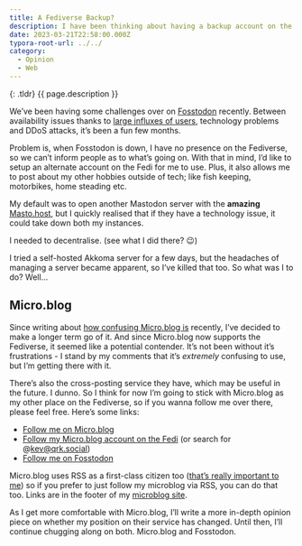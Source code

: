 ```yaml
---
title: A Fediverse Backup?
description: I have been thinking about having a backup account on the Fediverse, but I’m struggling with which service to use.
date: 2023-03-21T22:58:00.000Z
typora-root-url: ../../
category:
  - Opinion
  - Web
---
```


{: .tldr}
{{ page.description }}

We’ve been having some challenges over on [Fosstodon](https://fosstodon.org) recently. Between availability issues thanks to [large influxes of users](https://hub.fosstodon.org/more-upgrades-twitter-storm/), technology problems and DDoS attacks, it’s been a fun few months.

Problem is, when Fosstodon is down, I have no presence on the Fediverse, so we can’t inform people as to what’s going on. With that in mind, I’d like to setup an alternate account on the Fedi for me to use. Plus, it also allows me to post about my other hobbies outside of tech; like fish keeping, motorbikes, home steading etc.

My default was to open another Mastodon server with the **amazing** [Masto.host](https://masto.host), but I quickly realised that if they have a technology issue, it could take down both my instances.

I needed to decentralise. (see what I did there? 😉)

I tried a self-hosted Akkoma server for a few days, but the headaches of managing a server became apparent, so I’ve killed that too. So what was I to do? Well...

## Micro.blog

Since writing about [how confusing Micro.blog is](https://kevquirk.com/micro-blog-is-still-confusing/) recently, I’ve decided to make a longer term go of it. And since Micro.blog now supports the Fediverse, it seemed like a potential contender. It’s not been without it’s frustrations - I stand by my comments that it’s *extremely* confusing to use, but I’m getting there with it.

There’s also the cross-posting service they have, which may be useful in the future. I dunno. So I think for now I’m going to stick with Micro.blog as my other place on the Fediverse, so if you wanna follow me over there, please feel free. Here’s some links:

* [Follow me on Micro.blog](https://micro.blog/kq)
* [Follow my Micro.blog account on the Fedi](https://micro.blog/kq?remote_follow=1) (or search for @kev@qrk.social)
* [Follow me on Fosstodon](https://fosstodon.org/@kev)

Micro.blog uses RSS as a first-class citizen too ([that’s really important to me](https://kevquirk.com/please-add-rss-support-to-your-site/)) so if you prefer to just follow my microblog via RSS, you can do that too. Links are in the footer of my [microblog site](https://qrk.social).

As I get more comfortable with Micro.blog, I’ll write a more in-depth opinion piece on whether my position on their service has changed. Until then, I’ll continue chugging along on both. Micro.blog and Fosstodon.